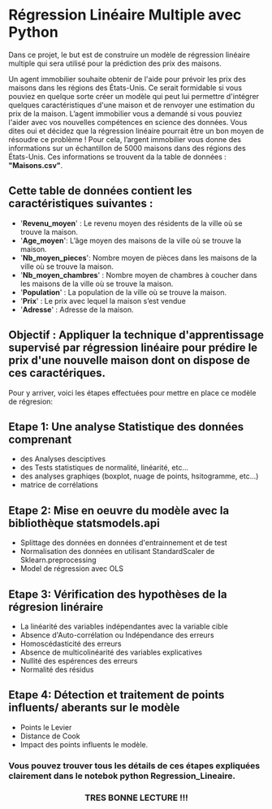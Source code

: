 # Régression Linéaire Multiple avec Python


Dans ce projet, le but est de construire un modèle de régression linéaire multiple qui sera utilisé pour la prédiction des prix des maisons.

Un agent immobilier souhaite obtenir de l'aide pour prévoir les prix des maisons dans les régions des États-Unis. Ce serait formidable si vous pouviez en quelque sorte créer un modèle qui peut lui permettre d'intégrer quelques caractéristiques d'une maison et de renvoyer une estimation du prix de la maison.
L’agent immobilier vous a demandé si vous pouviez l'aider avec vos nouvelles compétences en science des données. Vous dites oui et décidez que la régression linéaire pourrait être un bon moyen de résoudre ce problème !
Pour cela, l’argent immobilier vous donne des informations sur un échantillon de 5000 maisons dans des régions des États-Unis. Ces informations se trouvent da la table de données : **"Maisons.csv"**.

## Cette table de données contient les caractéristiques suivantes :

*	'__Revenu_moyen__' : Le revenu moyen des résidents de la ville où se trouve la maison.
*	'__Age_moyen__': L’âge moyen des maisons de la ville où se trouve la maison.
*	'__Nb_moyen_pieces__': Nombre moyen de pièces dans les maisons de la ville où se trouve la maison.
*	'__Nb_moyen_chambres__' : Nombre moyen de chambres à coucher dans les maisons de la ville où se trouve la maison.
*	'__Population__' : La population de la ville où se trouve la maison.
*	'__Prix__' : Le prix avec lequel la maison s’est vendue
*	'__Adresse__' : Adresse de la maison.

## Objectif : Appliquer la technique d'apprentissage supervisé par régression linéaire pour prédire le prix d'une nouvelle maison dont on dispose de ces caractériques.

Pour y arriver, voici les étapes effectuées pour mettre en place ce modèle de régresion:
## Etape 1: Une analyse Statistique des données comprenant 
- des Analyses desciptives 
- des Tests statistiques de normalité, linéarité, etc...
- des analyses graphiqes (boxplot, nuage de points, hsitogramme, etc...)
- matrice de corrélations

## Etape 2: Mise en oeuvre du modèle avec la bibliothèque statsmodels.api
- Splittage des données en données d'entrainnement et de test
- Normalisation des données en utilisant StandardScaler de Sklearn.preprocessing
- Model de régression avec OLS

## Etape 3: Vérification des hypothèses de la régresion linéraire
*  La linéarité des variables indépendantes avec la variable cible
*  Absence d'Auto-corrélation ou Indépendance des erreurs
*  Homoscédasticité des erreurs
*  Absence de multicolinéarité des variables explicatives
* Nullité des espérences des erreurs
* Normalité des résidus

## Etape 4: Détection et traitement de points influents/ aberants sur le modèle
- Points le Levier
- Distance de Cook
- Impact des points influents le modèle.


### Vous pouvez trouver tous les détails de ces étapes expliquées clairement dans le notebok python **Regression_Lineaire**.


### <center> TRES BONNE LECTURE !!! </center>
